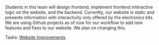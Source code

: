 Students in this team will design frontend, implement frontend interactive logic on the website, and the backend. Currently, our website is static and presents information with interactivity only offered by the electronics kits. We are using Github projects as of now for our workflow to add new features and fixes to our website. We plan on changing this.

Tasks: [Website Improvements](Website%20Improvements.md)